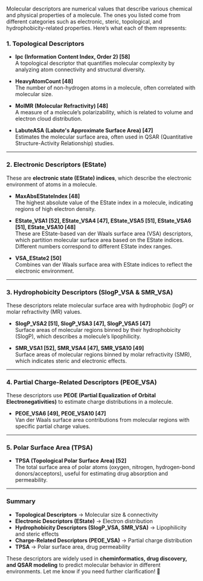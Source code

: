 Molecular descriptors are numerical values that describe various chemical and physical properties of a molecule. The ones you listed come from different categories such as electronic, steric, topological, and hydrophobicity-related properties. Here’s what each of them represents:

### **1. Topological Descriptors**
- **Ipc (Information Content Index, Order 2) [58]**  
  A topological descriptor that quantifies molecular complexity by analyzing atom connectivity and structural diversity.

- **HeavyAtomCount [48]**  
  The number of non-hydrogen atoms in a molecule, often correlated with molecular size.

- **MolMR (Molecular Refractivity) [48]**  
  A measure of a molecule’s polarizability, which is related to volume and electron cloud distribution.

- **LabuteASA (Labute's Approximate Surface Area) [47]**  
  Estimates the molecular surface area, often used in QSAR (Quantitative Structure-Activity Relationship) studies.

---

### **2. Electronic Descriptors (EState)**
These are **electronic state (EState) indices**, which describe the electronic environment of atoms in a molecule.

- **MaxAbsEStateIndex [48]**  
  The highest absolute value of the EState index in a molecule, indicating regions of high electron density.

- **EState_VSA1 [52], EState_VSA4 [47], EState_VSA5 [51], EState_VSA6 [51], EState_VSA10 [48]**  
  These are EState-based van der Waals surface area (VSA) descriptors, which partition molecular surface area based on the EState indices. Different numbers correspond to different EState index ranges.

- **VSA_EState2 [50]**  
  Combines van der Waals surface area with EState indices to reflect the electronic environment.

---

### **3. Hydrophobicity Descriptors (SlogP_VSA & SMR_VSA)**
These descriptors relate molecular surface area with hydrophobic (logP) or molar refractivity (MR) values.

- **SlogP_VSA2 [51], SlogP_VSA3 [47], SlogP_VSA5 [47]**  
  Surface areas of molecular regions binned by their hydrophobicity (SlogP), which describes a molecule’s lipophilicity.

- **SMR_VSA1 [52], SMR_VSA4 [47], SMR_VSA10 [49]**  
  Surface areas of molecular regions binned by molar refractivity (SMR), which indicates steric and electronic effects.

---

### **4. Partial Charge-Related Descriptors (PEOE_VSA)**
These descriptors use **PEOE (Partial Equalization of Orbital Electronegativities)** to estimate charge distributions in a molecule.

- **PEOE_VSA6 [49], PEOE_VSA10 [47]**  
  Van der Waals surface area contributions from molecular regions with specific partial charge values.

---

### **5. Polar Surface Area (TPSA)**
- **TPSA (Topological Polar Surface Area) [52]**  
  The total surface area of polar atoms (oxygen, nitrogen, hydrogen-bond donors/acceptors), useful for estimating drug absorption and permeability.

---

### **Summary**
- **Topological Descriptors** → Molecular size & connectivity  
- **Electronic Descriptors (EState)** → Electron distribution  
- **Hydrophobicity Descriptors (SlogP_VSA, SMR_VSA)** → Lipophilicity and steric effects  
- **Charge-Related Descriptors (PEOE_VSA)** → Partial charge distribution  
- **TPSA** → Polar surface area, drug permeability  

These descriptors are widely used in **cheminformatics, drug discovery, and QSAR modeling** to predict molecular behavior in different environments. Let me know if you need further clarification! 🚀